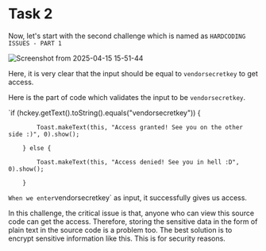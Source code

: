 # Task 2

Now, let's start with the second challenge which is named as `HARDCODING ISSUES - PART 1`

![Screenshot from 2025-04-15 15-51-44](https://github.com/user-attachments/assets/9472f5e0-4d25-42ed-90a0-42fa90fbea24)

Here, it is very clear that the input should be equal to `vendorsecretkey` to get access.

Here is the part of code which validates the input to be `vendorsecretkey`. 

`if (hckey.getText().toString().equals("vendorsecretkey")) {

            Toast.makeText(this, "Access granted! See you on the other side :)", 0).show();
            
        } else {
        
            Toast.makeText(this, "Access denied! See you in hell :D", 0).show();
            
        }
        
`
When we enter `vendorsecretkey` as input, it successfully gives us access.

In this challenge, the critical issue is that, anyone who can view this source code can get the access. Therefore, storing the sensitive data in the form of plain text in the source code is a problem too. The best solution is to encrypt sensitive information like this. This is for security reasons.


